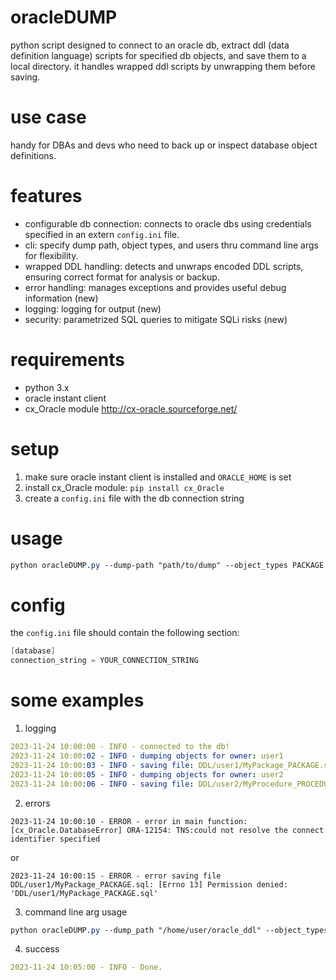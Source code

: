 # oracleDUMP

python script designed to connect to an oracle db, extract ddl (data definition language) scripts for specified db objects, and save them to a local directory. it handles wrapped ddl scripts by unwrapping them before saving. 

# use case
handy for DBAs and devs who need to back up or inspect database object definitions.

# features
- configurable db connection: connects to oracle dbs using credentials specified in an extern `config.ini` file. 
- cli: specify dump path, object types, and users thru command line args for flexibility.
- wrapped DDL handling: detects and unwraps encoded DDL scripts, ensuring correct format for analysis or backup. 
- error handling: manages exceptions and provides useful debug information (new)
- logging: logging for output (new)
- security: parametrized SQL queries to mitigate SQLi risks (new)

# requirements
- python 3.x
- oracle instant client
- cx_Oracle module http://cx-oracle.sourceforge.net/

# setup
1. make sure oracle instant client is installed and `ORACLE_HOME` is set
2. install cx_Oracle module: `pip install cx_Oracle`
3. create a `config.ini` file with the db connection string

# usage
```css
python oracleDUMP.py --dump-path "path/to/dump" --object_types PACKAGE PROCEDURE --users user1 user2
```

# config
the `config.ini` file should contain the following section:
```csharp
[database]
connection_string = YOUR_CONNECTION_STRING
```

# some examples

1. logging
```yaml
2023-11-24 10:00:00 - INFO - connected to the db!
2023-11-24 10:00:02 - INFO - dumping objects for owner: user1
2023-11-24 10:00:03 - INFO - saving file: DDL/user1/MyPackage_PACKAGE.sql
2023-11-24 10:00:05 - INFO - dumping objects for owner: user2
2023-11-24 10:00:06 - INFO - saving file: DDL/user2/MyProcedure_PROCEDURE.sql
```

2. errors
```vbnet
2023-11-24 10:00:10 - ERROR - error in main function: [cx_Oracle.DatabaseError] ORA-12154: TNS:could not resolve the connect identifier specified
```

or 

```vbnet
2023-11-24 10:00:15 - ERROR - error saving file DDL/user1/MyPackage_PACKAGE.sql: [Errno 13] Permission denied: 'DDL/user1/MyPackage_PACKAGE.sql'
```

3. command line arg usage
```css
python oracleDUMP.py --dump_path "/home/user/oracle_ddl" --object_types PACKAGE BODY --users admin
```

4. success
```yaml
2023-11-24 10:05:00 - INFO - Done.
```